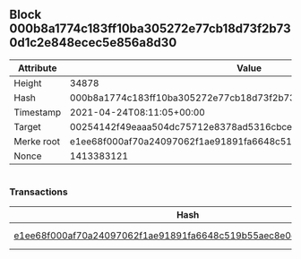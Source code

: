 ## Block 000b8a1774c183ff10ba305272e77cb18d73f2b730d1c2e848ecec5e856a8d30

Attribute | Value
--- | ---
Height | 34878
Hash | 000b8a1774c183ff10ba305272e77cb18d73f2b730d1c2e848ecec5e856a8d30
Timestamp | 2021-04-24T08:11:05+00:00
Target | 00254142f49eaaa504dc75712e8378ad5316cbcead634704b3734b6271167cc4
Merke root | e1ee68f000af70a24097062f1ae91891fa6648c519b55aec8e0ea270b2ba3aee
Nonce | 1413383121

```

```

### Transactions

Hash | Amount
--- | ---
[e1ee68f000af70a24097062f1ae91891fa6648c519b55aec8e0ea270b2ba3aee](e1ee68f000af70a24097062f1ae91891fa6648c519b55aec8e0ea270b2ba3aee.md) | 10.00000000 SKEPTI 
